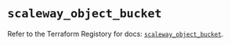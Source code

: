 # `scaleway_object_bucket`

Refer to the Terraform Registory for docs: [`scaleway_object_bucket`](https://registry.terraform.io/providers/scaleway/scaleway/2.18.0/docs/resources/object_bucket).
